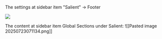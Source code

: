 The settings at sidebar item "Salient" -> Footer

![](sFAakfP.png)

The content at sidebar item Global Sections under Salient:
![[Pasted image 20250723071134.png]]


